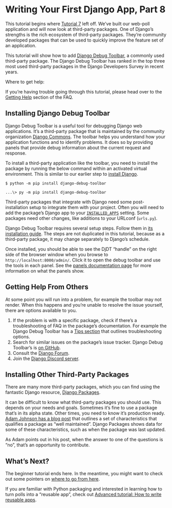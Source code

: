 # Writing Your First Django App, Part 8

This tutorial begins where [Tutorial 7](../tutorial07/) left off. We’ve built our web-poll application and will now look at third-party packages. One of Django’s strengths is the rich ecosystem of third-party packages. They’re community developed packages that can be used to quickly improve the feature set of an application.

This tutorial will show how to add [Django Debug Toolbar](https://pypi.org/project/django-debug-toolbar/), a commonly used third-party package. The Django Debug Toolbar has ranked in the top three most used third-party packages in the Django Developers Survey in recent years.

Where to get help:

If you’re having trouble going through this tutorial, please head over to the [Getting Help](../../faq/help/) section of the FAQ.

## Installing Django Debug Toolbar

Django Debug Toolbar is a useful tool for debugging Django web applications. It’s a third-party package that is maintained by the community organization [Django Commons](https://github.com/django-commons). The toolbar helps you understand how your application functions and to identify problems. It does so by providing panels that provide debug information about the current request and response.

To install a third-party application like the toolbar, you need to install the package by running the below command within an activated virtual environment. This is similar to our earlier step to [install Django](../../topics/install/#installing-official-release).

```
$ python -m pip install django-debug-toolbar
```

```
...\> py -m pip install django-debug-toolbar
```

Third-party packages that integrate with Django need some post-installation setup to integrate them with your project. Often you will need to add the package’s Django app to your [`INSTALLED_APPS`](../../ref/settings/#std-setting-INSTALLED_APPS) setting. Some packages need other changes, like additions to your URLconf (`urls.py`).

Django Debug Toolbar requires several setup steps. Follow them in [its installation guide](https://django-debug-toolbar.readthedocs.io/en/latest/installation.html). The steps are not duplicated in this tutorial, because as a third-party package, it may change separately to Django’s schedule.

Once installed, you should be able to see the DjDT “handle” on the right side of the browser window when you browse to `http://localhost:8000/admin/`. Click it to open the debug toolbar and use the tools in each panel. See the [panels documentation page](https://django-debug-toolbar.readthedocs.io/en/latest/panels.html) for more information on what the panels show.

## Getting Help From Others

At some point you will run into a problem, for example the toolbar may not render. When this happens and you’re unable to resolve the issue yourself, there are options available to you.

1.  If the problem is with a specific package, check if there’s a troubleshooting of FAQ in the package’s documentation. For example the Django Debug Toolbar has a [Tips section](https://django-debug-toolbar.readthedocs.io/en/latest/tips.html) that outlines troubleshooting options.
2.  Search for similar issues on the package’s issue tracker. Django Debug Toolbar’s is [on GitHub](https://github.com/django-commons/django-debug-toolbar/issues?q=is%3Aissue+is%3Aopen+sort%3Aupdated-desc).
3.  Consult the [Django Forum](https://forum.djangoproject.com/).
4.  Join the [Django Discord server](https://chat.djangoproject.com).

## Installing Other Third-Party Packages

There are many more third-party packages, which you can find using the fantastic Django resource, [Django Packages](https://djangopackages.org/).

It can be difficult to know what third-party packages you should use. This depends on your needs and goals. Sometimes it’s fine to use a package that’s in its alpha state. Other times, you need to know it’s production ready. [Adam Johnson has a blog post](https://adamj.eu/tech/2021/11/04/the-well-maintained-test/) that outlines a set of characteristics that qualifies a package as “well maintained”. Django Packages shows data for some of these characteristics, such as when the package was last updated.

As Adam points out in his post, when the answer to one of the questions is “no”, that’s an opportunity to contribute.

## What’s Next?

The beginner tutorial ends here. In the meantime, you might want to check out some pointers on [where to go from here](../whatsnext/).

If you are familiar with Python packaging and interested in learning how to turn polls into a “reusable app”, check out [Advanced tutorial: How to write reusable apps](../reusable-apps/).
